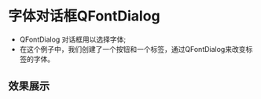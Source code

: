 # 字体对话框QFontDialog
- QFontDialog 对话框用以选择字体;
- 在这个例子中，我们创建了一个按钮和一个标签，通过QFontDialog来改变标签的字体。



## 效果展示
